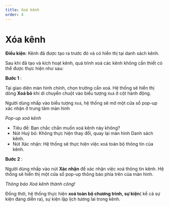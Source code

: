 ```yaml
---
title: Xoá kênh
order: 4
---
```


# Xóa kênh

**Điều kiện**: Kênh đã được tạo ra trước đó và có hiển thị tại danh sách kênh.

Sau khi đã tạo và kích hoạt kênh, quá trình xoá các kênh không cần thiết có thể được thực hiện như sau:

**Bước 1** :

Tại giao diện màn hình chính, chọn trường cần xoá. Hệ thống sẽ hiển thị dòng **Xoá bỏ** khi di chuyển chuột vào biểu tượng `Xoá` ở cột hành động.

Người dùng nhấp vào biểu tượng `Xoá`, hệ thống sẽ mở một cửa sổ pop-up xác nhận ở trung tâm màn hình

_Pop-up xoá kênh_

- Tiêu đề: Bạn chắc chắn muốn xoá kênh này không?
- Nút Huỷ bỏ: Không thực hiện thay đổi, quay lại màn hình Danh sách kênh.
- Nút Xác nhận: Hệ thống sẽ thực hiện việc xoá toàn bộ thông tin của kênh.

**Bước 2** :

Người dùng nhấp vào nút **Xác nhận** để xác nhận việc xoá thông tin kênh. Hệ thống sẽ hiển thị một cửa sổ pop-up thông báo phía trên của màn hình.

 <!-- ![]() -->

_Thông báo Xoá kênh thành công!_

Đồng thời, hệ thống thực hiện **xoá toàn bộ chương trình, sự kiện**( kể cả sự kiện đang diễn ra), sự kiện lập lịch tương lai trong kênh.
